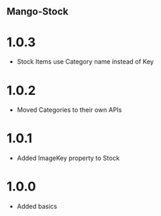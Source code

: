 ## Mango-Stock

# 1.0.3

* Stock Items use Category name instead of Key

# 1.0.2

* Moved Categories to their own APIs

# 1.0.1

* Added ImageKey property to Stock

# 1.0.0

* Added basics